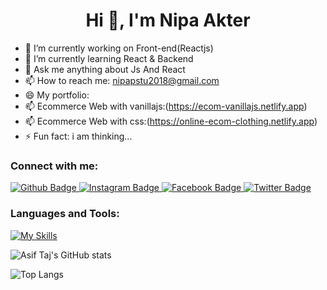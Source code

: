  <h1 align="center">Hi 👋, I'm Nipa Akter</h1>

- 🔭 I’m currently working on Front-end(Reactjs)
- 🌱 I’m currently learning React & Backend
- 💬 Ask me anything about Js And React
- 📫 How to reach me: nipapstu2018@gmail.com
- 😄 My portfolio:
- 📫 Ecommerce Web with vanillajs:(https://ecom-vanillajs.netlify.app)
- 📫 Ecommerce Web with css:(https://online-ecom-clothing.netlify.app)
- ⚡ Fun fact: i am thinking...  
### Connect with me:
<div id="badges">
  <a href="https://github.com/Nipa-farzana">
    <img src="https://img.shields.io/badge/Github-yellow?style=for-the-badge&logo=Github&logoColor=black" alt="Github Badge"/>
  </a>
   <a href="https://www.instagram.com/">
    <img src="https://img.shields.io/badge/Instagram-purple?style=for-the-badge&logo=instagram&logoColor=white" alt="Instagram Badge"/>
  </a>
   <a href="https://www.facebook.com/">
    <img src="https://img.shields.io/badge/Facebook-blue?style=for-the-badge&logo=facebook&logoColor=white" alt="Facebook Badge"/>
  </a>
   <a href="https://twitter.com/">
    <img src="https://img.shields.io/badge/Twitter-blue?style=for-the-badge&logo=twitter&logoColor=white" alt="Twitter Badge"/>
  </a>
</div>

### Languages and Tools:
[![My Skills](https://skillicons.dev/icons?i=html,css,javascript,react,tailwind,php,python,github,git,mysql,mongodb,wordpress,figma,ml,&perline=5)](https://skillicons.dev)

![Asif Taj's GitHub stats](https://github-readme-stats.vercel.app/api?username=Nipa-farzana&show_icons=true&theme=dark)

![Top Langs](https://github-readme-stats.vercel.app/api/top-langs/?username=Nipa-farzana&theme=dark)


<br>


